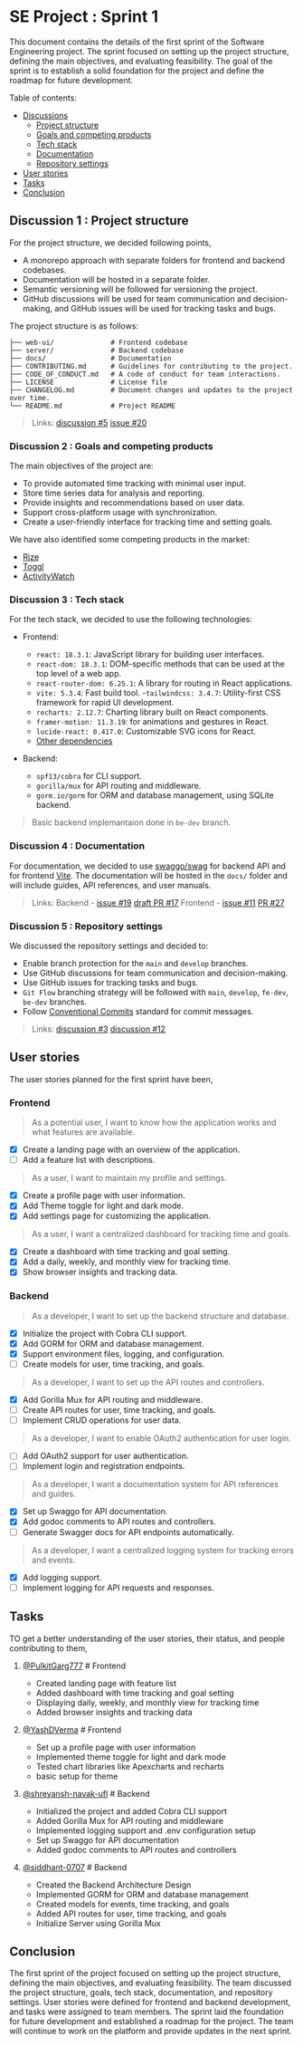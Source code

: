# SE Project : Sprint 1

This document contains the details of the first sprint of the Software Engineering project. The sprint focused on setting up the project structure, defining the main objectives, and evaluating feasibility. The goal of the sprint is to establish a solid foundation for the project and define the roadmap for future development.

Table of contents:

- [Discussions](#discussion-1--project-structure)
  - [Project structure](#discussion-1--project-structure)
  - [Goals and competing products](#discussion-2--goals-and-competing-products)
  - [Tech stack](#discussion-3--tech-stack)
  - [Documentation](#discussion-4--documentation)
  - [Repository settings](#discussion-5--repository-settings)
- [User stories](#user-stories)
- [Tasks](#tasks)
- [Conclusion](#conclusion)

## Discussion 1 : Project structure

For the project structure, we decided following points,

- A monorepo approach with separate folders for frontend and backend codebases.
- Documentation will be hosted in a separate folder.
- Semantic versioning will be followed for versioning the project.
- GitHub discussions will be used for team communication and decision-making, and GitHub issues will be used for tracking tasks and bugs.

The project structure is as follows:

```project-name/
├── web-ui/              # Frontend codebase
├── server/              # Backend codebase
├── docs/                # Documentation
├── CONTRIBUTING.md      # Guidelines for contributing to the project.
├── CODE_OF_CONDUCT.md   # A code of conduct for team interactions.
├── LICENSE              # License file
├── CHANGELOG.md         # Document changes and updates to the project over time.
└── README.md            # Project README
```

> Links: [discussion #5](https://github.com/timelygator/TimelyGator/discussions/5) [issue #20](https://github.com/timelygator/TimelyGator/issues/20)

### Discussion 2 : Goals and competing products

The main objectives of the project are:

- To provide automated time tracking with minimal user input.
- Store time series data for analysis and reporting.
- Provide insights and recommendations based on user data.
- Support cross-platform usage with synchronization.
- Create a user-friendly interface for tracking time and setting goals.

We have also identified some competing products in the market:

- [Rize](https://www.rize.io/)
- [Toggl](https://toggl.com/)
- [ActivityWatch](https://activitywatch.net/)

### Discussion 3 : Tech stack

For the tech stack, we decided to use the following technologies:

- Frontend:
  - `react: 18.3.1`: JavaScript library for building user interfaces.
  - `react-dom: 18.3.1`: DOM-specific methods that can be used at the top level of a web app.
  - `react-router-dom: 6.25.1`: A library for routing in React applications.
  - `vite: 5.3.4`: Fast build tool.
  -`tailwindcss: 3.4.7`: Utility-first CSS framework for rapid UI development.
  - `recharts: 2.12.7`: Charting library built on React components.
  - `framer-motion: 11.3.19`: for animations and gestures in React.
  - `lucide-react: 0.417.0`: Customizable SVG icons for React.
  - [Other dependencies](https://github.com/timelygator/TimelyGator/discussions/2#discussioncomment-12105543)

- Backend:
  - `spf13/cobra` for CLI support.
  - `gorilla/mux` for API routing and middleware.
  - `gorm.io/gorm` for ORM and database management, using SQLite backend.

> Basic backend implemantaion done in `be-dev` branch.

### Discussion 4 : Documentation

For documentation, we decided to use [swaggo/swag](https://github.com/swaggo/swag) for backend API and for frontend [Vite](https://vite.dev/guide). The documentation will be hosted in the `docs/` folder and will include guides, API references, and user manuals.

> Links:
  Backend - [issue #19](https://github.com/timelygator/TimelyGator/issues/19) [draft PR #17](https://github.com/timelygator/TimelyGator/pull/17)
  Frontend - [issue #11](https://github.com/timelygator/TimelyGator/issues/11) [PR #27](https://github.com/timelygator/TimelyGator/pull/27)

### Discussion 5 : Repository settings

We discussed the repository settings and decided to:

- Enable branch protection for the `main` and `develop` branches.
- Use GitHub discussions for team communication and decision-making.
- Use GitHub issues for tracking tasks and bugs.
- `Git Flow` branching strategy will be followed with `main`, `develop`, `fe-dev`, `be-dev` branches.
- Follow [Conventional Commits](https://www.conventionalcommits.org/en/v1.0.0/) standard for commit messages.

> Links: [discussion #3](https://github.com/timelygator/TimelyGator/discussions/3) [discussion #12](https://github.com/timelygator/TimelyGator/discussions/12)

## User stories

The user stories planned for the first sprint have been,

### Frontend

> As a potential user, I want to know how the application works and what features are available.

- [x] Create a landing page with an overview of the application.
- [ ] Add a feature list with descriptions.

> As a user, I want to maintain my profile and settings.

- [x] Create a profile page with user information.
- [x] Add Theme toggle for light and dark mode.
- [x] Add settings page for customizing the application.

> As a user, I want a centralized dashboard for tracking time and goals.

- [x] Create a dashboard with time tracking and goal setting.
- [x] Add a daily, weekly, and monthly view for tracking time.
- [x] Show browser insights and tracking data.

### Backend

> As a developer, I want to set up the backend structure and database.

- [x] Initialize the project with Cobra CLI support.
- [x] Add GORM for ORM and database management.
- [x] Support environment files, logging, and configuration.
- [ ] Create models for user, time tracking, and goals.

> As a developer, I want to set up the API routes and controllers.

- [x] Add Gorilla Mux for API routing and middleware.
- [ ] Create API routes for user, time tracking, and goals.
- [ ] Implement CRUD operations for user data.

> As a developer, I want to enable OAuth2 authentication for user login.

- [ ] Add OAuth2 support for user authentication.
- [ ] Implement login and registration endpoints.

> As a developer, I want a documentation system for API references and guides.

- [x] Set up Swaggo for API documentation.
- [x] Add godoc comments to API routes and controllers.
- [ ] Generate Swagger docs for API endpoints automatically.

> As a developer, I want a centralized logging system for tracking errors and events.

- [x] Add logging support.
- [ ] Implement logging for API requests and responses.

## Tasks

TO get a better understanding of the user stories, their status, and people contributing to them,

1. [@PulkitGarg777](https://github.com/PulkitGarg777) # Frontend
    - Created landing page with feature list
    - Added dashboard with time tracking and goal setting
    - Displaying daily, weekly, and monthly view for tracking time
    - Added browser insights and tracking data

2. [@YashDVerma](https://github.com/YashDVerma) # Frontend
    - Set up a profile page with user information
    - Implemented theme toggle for light and dark mode
    - Tested chart libraries like Apexcharts and recharts
    - basic setup for theme

3. [@shreyansh-nayak-ufl](https://github.com/shreyansh-nayak-ufl) # Backend
    - Initialized the project and added Cobra CLI support
    - Added Gorilla Mux for API routing and middleware
    - Implemented logging support and .env configuration setup
    - Set up Swaggo for API documentation
    - Added godoc comments to API routes and controllers

4. [@siddhant-0707](https://github.com/siddhant-0707) # Backend
    - Created the Backend Architecture Design
    - Implemented GORM for ORM and database management
    - Created models for events, time tracking, and goals
    - Added API routes for user, time tracking, and goals
    - Initialize Server using Gorilla Mux

## Conclusion

The first sprint of the project focused on setting up the project structure, defining the main objectives, and evaluating feasibility. The team discussed the project structure, goals, tech stack, documentation, and repository settings. User stories were defined for frontend and backend development, and tasks were assigned to team members. The sprint laid the foundation for future development and established a roadmap for the project. The team will continue to work on the platform and provide updates in the next sprint.
